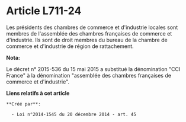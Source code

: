 # Article L711-24

Les présidents des chambres de commerce et d'industrie locales sont membres de l'assemblée des chambres françaises de
commerce et d'industrie. Ils sont de droit membres du bureau de la chambre de commerce et d'industrie de région de
rattachement.

**Nota:**

Le décret n° 2015-536 du 15 mai 2015 a substitué la dénomination "CCI France" à la dénomination "assemblée des chambres
françaises de commerce et d'industrie".

**Liens relatifs à cet article**

	**Créé par**:

	  - Loi n°2014-1545 du 20 décembre 2014 - art. 45
